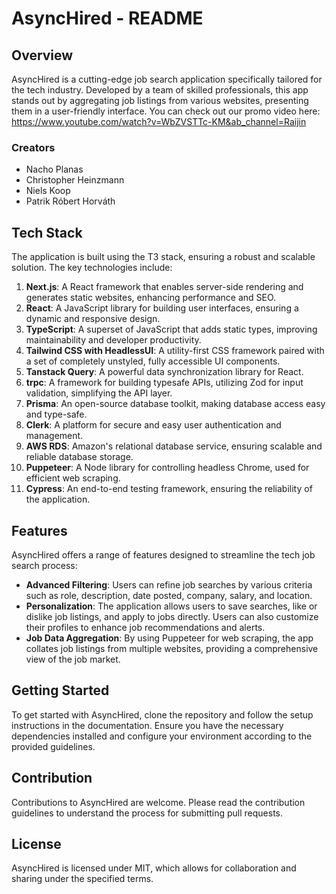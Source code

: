 # AsyncHired - README

## Overview

AsyncHired is a cutting-edge job search application specifically tailored for the tech industry. Developed by a team of skilled professionals, this app stands out by aggregating job listings from various websites, presenting them in a user-friendly interface.
You can check out our promo video here:
https://www.youtube.com/watch?v=WbZVSTTc-KM&ab_channel=Raijin

### Creators

- Nacho Planas
- Christopher Heinzmann
- Niels Koop
- Patrik Róbert Horváth

## Tech Stack

The application is built using the T3 stack, ensuring a robust and scalable solution. The key technologies include:

1. **Next.js**: A React framework that enables server-side rendering and generates static websites, enhancing performance and SEO.
2. **React**: A JavaScript library for building user interfaces, ensuring a dynamic and responsive design.
3. **TypeScript**: A superset of JavaScript that adds static types, improving maintainability and developer productivity.
4. **Tailwind CSS with HeadlessUI**: A utility-first CSS framework paired with a set of completely unstyled, fully accessible UI components.
5. **Tanstack Query**: A powerful data synchronization library for React.
6. **trpc**: A framework for building typesafe APIs, utilizing Zod for input validation, simplifying the API layer.
7. **Prisma**: An open-source database toolkit, making database access easy and type-safe.
8. **Clerk**: A platform for secure and easy user authentication and management.
9. **AWS RDS**: Amazon's relational database service, ensuring scalable and reliable database storage.
10. **Puppeteer**: A Node library for controlling headless Chrome, used for efficient web scraping.
11. **Cypress**: An end-to-end testing framework, ensuring the reliability of the application.

## Features

AsyncHired offers a range of features designed to streamline the tech job search process:

- **Advanced Filtering**: Users can refine job searches by various criteria such as role, description, date posted, company, salary, and location.
- **Personalization**: The application allows users to save searches, like or dislike job listings, and apply to jobs directly. Users can also customize their profiles to enhance job recommendations and alerts.
- **Job Data Aggregation**: By using Puppeteer for web scraping, the app collates job listings from multiple websites, providing a comprehensive view of the job market.

## Getting Started

To get started with AsyncHired, clone the repository and follow the setup instructions in the documentation. Ensure you have the necessary dependencies installed and configure your environment according to the provided guidelines.

## Contribution

Contributions to AsyncHired are welcome. Please read the contribution guidelines to understand the process for submitting pull requests.

## License

AsyncHired is licensed under MIT, which allows for collaboration and sharing under the specified terms.
